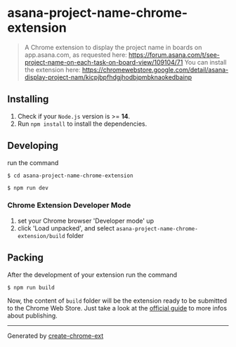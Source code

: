 # asana-project-name-chrome-extension

> A Chrome extension to display the project name in boards on app.asana.com, as requested here: https://forum.asana.com/t/see-project-name-on-each-task-on-board-view/109104/71
> You can install the extension here: https://chromewebstore.google.com/detail/asana-display-project-nam/kicpjbpfhdgjhodbjpmbknaokedbainp

## Installing

1. Check if your `Node.js` version is >= **14**.
2. Run `npm install` to install the dependencies.

## Developing

run the command

```shell
$ cd asana-project-name-chrome-extension

$ npm run dev
```

### Chrome Extension Developer Mode

1. set your Chrome browser 'Developer mode' up
2. click 'Load unpacked', and select `asana-project-name-chrome-extension/build` folder

## Packing

After the development of your extension run the command

```shell
$ npm run build
```

Now, the content of `build` folder will be the extension ready to be submitted to the Chrome Web Store. Just take a look at the [official guide](https://developer.chrome.com/webstore/publish) to more infos about publishing.

---

Generated by [create-chrome-ext](https://github.com/guocaoyi/create-chrome-ext)

